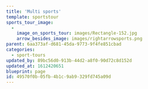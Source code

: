 ```yaml
---
title: 'Multi sports'
template: sportstour
sports_tour_image:
  -
    image_on_sports_tour: images/Rectangle-152.jpg
    arrow_besides_image: images/rightarrowsports.png
parent: 6aa373af-d681-45da-9773-9f4fe851cbad
categories:
  - sport-tours
updated_by: 89bc56d0-913b-44d2-a8f0-90d72c8d152d
updated_at: 1612420651
blueprint: page
id: 49570f0b-05fb-4b1c-9ab9-329fd745a09d
---
```

